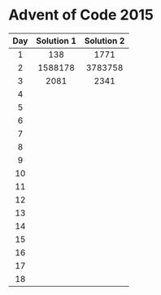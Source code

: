 # Advent of Code 2015

| Day | Solution 1 | Solution 2 |
| :-: | :--------: | :--------: |
| 1 | 138 | 1771 |
| 2 | 1588178 | 3783758 |
| 3 | 2081 | 2341 | 
| 4 |  |  |
| 5 |  |  |
| 6 |  |  |
| 7 |  |  |
| 8 |  |  |
| 9 |  |  |
| 10|  |  |
| 11|  |  |
| 12|  |  |
| 13|  |  |
| 14|  |  |
| 15|  |  |
| 16|  |  |
| 17|  |  |
| 18|  |  |
